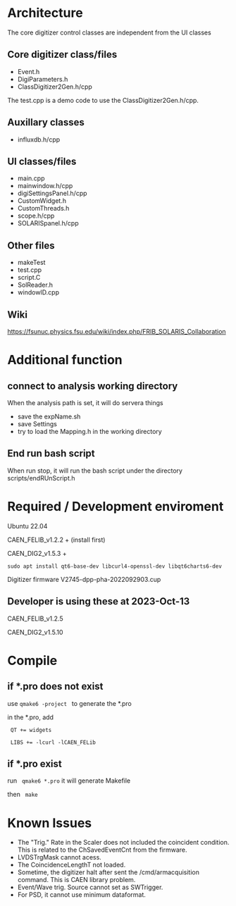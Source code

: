 # Architecture

The core digitizer control classes are independent from the UI classes

## Core digitizer class/files

- Event.h
- DigiParameters.h
- ClassDigitizer2Gen.h/cpp

The test.cpp is a demo code to use the ClassDigitizer2Gen.h/cpp.

## Auxillary classes

- influxdb.h/cpp

## UI classes/files

- main.cpp
- mainwindow.h/cpp
- digiSettingsPanel.h/cpp
- CustomWidget.h
- CustomThreads.h
- scope.h/cpp
- SOLARISpanel.h/cpp

## Other files

- makeTest
- test.cpp 
- script.C
- SolReader.h
- windowID.cpp

## Wiki

https://fsunuc.physics.fsu.edu/wiki/index.php/FRIB_SOLARIS_Collaboration

# Additional function

## connect to analysis working directory
When the analysis path is set, it will do servera things

- save the expName.sh
- save Settings 
- try to load the Mapping.h in the working directory

## End run bash script

When run stop, it will run the bash script under the directory scripts/endRUnScript.h


# Required / Development enviroment

Ubuntu 22.04

CAEN_FELIB_v1.2.2 + (install first)

CAEN_DIG2_v1.5.3 + 

`sudo apt install qt6-base-dev libcurl4-openssl-dev libqt6charts6-dev`

Digitizer firmware V2745-dpp-pha-2022092903.cup

## Developer is using these at 2023-Oct-13

CAEN_FELIB_v1.2.5

CAEN_DIG2_v1.5.10

# Compile

## if *.pro does not exist
use `qmake6 -project ` to generate the *.pro

in the *.pro, add 

` QT += widgets`

` LIBS += -lcurl -lCAEN_FELib`

## if *.pro exist

run ` qmake6 *.pro` it will generate Makefile

then  ` make`

# Known Issues

- The "Trig." Rate in the Scaler does not included the coincident condition. This is related to the ChSavedEventCnt from the firmware.
- LVDSTrgMask cannot acess.
- The CoincidenceLengthT not loaded. 
- Sometime, the digitizer halt after sent the /cmd/armacquisition command. This is CAEN library problem.
- Event/Wave trig. Source cannot set as SWTrigger. 
- For PSD, it cannot use minimum dataformat.